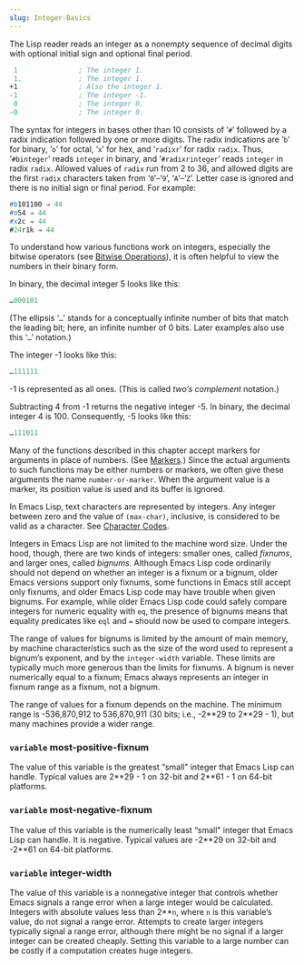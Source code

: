 ```yaml
---
slug: Integer-Basics
---
```


The Lisp reader reads an integer as a nonempty sequence of decimal digits with optional initial sign and optional final period.

```lisp
 1               ; The integer 1.
 1.              ; The integer 1.
+1               ; Also the integer 1.
-1               ; The integer -1.
 0               ; The integer 0.
-0               ; The integer 0.
```

The syntax for integers in bases other than 10 consists of ‘`#`’ followed by a radix indication followed by one or more digits. The radix indications are ‘`b`’ for binary, ‘`o`’ for octal, ‘`x`’ for hex, and ‘`radixr`’ for radix `radix`. Thus, ‘`#binteger`’ reads `integer` in binary, and ‘`#radixrinteger`’ reads `integer` in radix `radix`. Allowed values of `radix` run from 2 to 36, and allowed digits are the first `radix` characters taken from ‘`0`’–‘`9`’, ‘`A`’–‘`Z`’. Letter case is ignored and there is no initial sign or final period. For example:

```lisp
#b101100 ⇒ 44
#o54 ⇒ 44
#x2c ⇒ 44
#24r1k ⇒ 44
```

To understand how various functions work on integers, especially the bitwise operators (see [Bitwise Operations](Bitwise-Operations)), it is often helpful to view the numbers in their binary form.

In binary, the decimal integer 5 looks like this:

```lisp
…000101
```

(The ellipsis ‘`…`’ stands for a conceptually infinite number of bits that match the leading bit; here, an infinite number of 0 bits. Later examples also use this ‘`…`’ notation.)

The integer -1 looks like this:

```lisp
…111111
```

\-1 is represented as all ones. (This is called *two’s complement* notation.)

Subtracting 4 from -1 returns the negative integer -5. In binary, the decimal integer 4 is 100. Consequently, -5 looks like this:

```lisp
…111011
```

Many of the functions described in this chapter accept markers for arguments in place of numbers. (See [Markers](Markers).) Since the actual arguments to such functions may be either numbers or markers, we often give these arguments the name `number-or-marker`. When the argument value is a marker, its position value is used and its buffer is ignored.

In Emacs Lisp, text characters are represented by integers. Any integer between zero and the value of `(max-char)`, inclusive, is considered to be valid as a character. See [Character Codes](Character-Codes).

Integers in Emacs Lisp are not limited to the machine word size. Under the hood, though, there are two kinds of integers: smaller ones, called *fixnums*, and larger ones, called *bignums*. Although Emacs Lisp code ordinarily should not depend on whether an integer is a fixnum or a bignum, older Emacs versions support only fixnums, some functions in Emacs still accept only fixnums, and older Emacs Lisp code may have trouble when given bignums. For example, while older Emacs Lisp code could safely compare integers for numeric equality with `eq`, the presence of bignums means that equality predicates like `eql` and `=` should now be used to compare integers.

The range of values for bignums is limited by the amount of main memory, by machine characteristics such as the size of the word used to represent a bignum’s exponent, and by the `integer-width` variable. These limits are typically much more generous than the limits for fixnums. A bignum is never numerically equal to a fixnum; Emacs always represents an integer in fixnum range as a fixnum, not a bignum.

The range of values for a fixnum depends on the machine. The minimum range is -536,870,912 to 536,870,911 (30 bits; i.e., -2\*\*29 to 2\*\*29 - 1), but many machines provide a wider range.

### <span className="tag variable">`variable`</span> **most-positive-fixnum**

The value of this variable is the greatest “small" integer that Emacs Lisp can handle. Typical values are 2\*\*29 - 1 on 32-bit and 2\*\*61 - 1 on 64-bit platforms.

### <span className="tag variable">`variable`</span> **most-negative-fixnum**

The value of this variable is the numerically least “small" integer that Emacs Lisp can handle. It is negative. Typical values are -2\*\*29 on 32-bit and -2\*\*61 on 64-bit platforms.

### <span className="tag variable">`variable`</span> **integer-width**

The value of this variable is a nonnegative integer that controls whether Emacs signals a range error when a large integer would be calculated. Integers with absolute values less than 2\*\*`n`, where `n` is this variable’s value, do not signal a range error. Attempts to create larger integers typically signal a range error, although there might be no signal if a larger integer can be created cheaply. Setting this variable to a large number can be costly if a computation creates huge integers.
